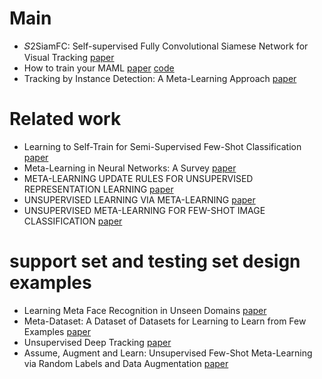 # Main
* 𝑆2SiamFC: Self-supervised Fully Convolutional Siamese Network for Visual Tracking [paper](https://basiclab.nctu.edu.tw/assets/%F0%9D%91%862SiamFC_MM2020.pdf)
* How to train your MAML [paper](https://arxiv.org/pdf/1810.09502.pdf) [code](https://github.com/AntreasAntoniou/HowToTrainYourMAMLPytorch)
* Tracking by Instance Detection: A Meta-Learning Approach [paper](https://arxiv.org/pdf/2004.00830.pdf)
# Related work
* Learning to Self-Train for Semi-Supervised Few-Shot Classification [paper](https://proceedings.neurips.cc/paper/2019/file/bf25356fd2a6e038f1a3a59c26687e80-Paper.pdf)
* Meta-Learning in Neural Networks: A Survey [paper](https://arxiv.org/pdf/2004.05439.pdf)
* META-LEARNING UPDATE RULES FOR UNSUPERVISED REPRESENTATION LEARNING [paper](https://arxiv.org/pdf/1804.00222.pdf)
* UNSUPERVISED LEARNING VIA META-LEARNING [paper](https://arxiv.org/pdf/1810.02334.pdf)
* UNSUPERVISED META-LEARNING FOR FEW-SHOT IMAGE CLASSIFICATION [paper](https://arxiv.org/pdf/1811.11819.pdf)
# support set and testing set design examples
* Learning Meta Face Recognition in Unseen Domains [paper](https://arxiv.org/pdf/2003.07733.pdf)
* Meta-Dataset: A Dataset of Datasets for Learning to Learn from Few Examples [paper](https://arxiv.org/pdf/1903.03096.pdf)
* Unsupervised Deep Tracking [paper](https://openaccess.thecvf.com/content_CVPR_2019/papers/Wang_Unsupervised_Deep_Tracking_CVPR_2019_paper.pdf)
* Assume, Augment and Learn: Unsupervised Few-Shot Meta-Learning via
Random Labels and Data Augmentation [paper](https://arxiv.org/pdf/1902.09884.pdf)



